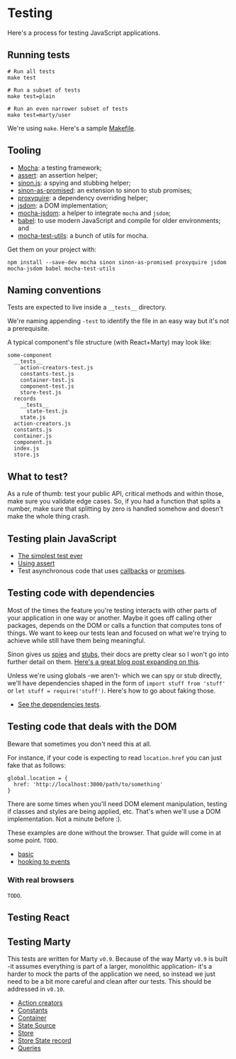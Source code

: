 # Testing

Here's a process for testing JavaScript applications.

## Running tests

```
# Run all tests
make test

# Run a subset of tests
make test=plain

# Run an even narrower subset of tests
make test=marty/user
```

We're using `make`. Here's a sample [Makefile](./Makefile).

## Tooling

- [Mocha](https://mochajs.org): a testing framework;
- [assert](https://nodejs.org/api/assert.html#assert_assert): an assertion helper;
- [sinon.js](http://sinonjs.org/): a spying and stubbing helper;
- [sinon-as-promised](https://github.com/bendrucker/sinon-as-promised): an extension to sinon to stub promises;
- [proxyquire](https://github.com/thlorenz/proxyquire): a dependency overriding helper;
- [jsdom](https://github.com/tmpvar/jsdom): a DOM implementation;
- [mocha-jsdom](https://github.com/rstacruz/mocha-jsdom): a helper to integrate `mocha` and `jsdom`;
- [babel](https://babeljs.io): to use modern JavaScript and compile for older environments; and
- [mocha-test-utils](https://github.com/dariocravero/mocha-test-utils): a bunch of utils for mocha.

Get them on your project with:

```
npm install --save-dev mocha sinon sinon-as-promised proxyquire jsdom mocha-jsdom babel mocha-test-utils
```

## Naming conventions

Tests are expected to live inside a `__tests__` directory.

We're naming appending `-test` to identify the file in an easy way but it's not a prerequisite.

A typical component's file structure (with React+Marty) may look like:

```
some-component
  __tests__
    action-creators-test.js
    constants-test.js
    container-test.js
    component-test.js
    store-test.js
  records
    __tests__
      state-test.js
    state.js
  action-creators.js
  constants.js
  container.js
  component.js
  index.js
  store.js
```

## What to test?

As a rule of thumb: test your public API, critical methods and within those, make sure you validate
edge cases. So, if you had a function that splits a number, make sure that splitting by zero is
handled somehow and doesn't make the whole thing crash.

## Testing plain JavaScript

- [The simplest test ever](./plain/__tests__/simple-test.js)
- [Using assert](./plain/__tests__/basic-test.js)
- Test asynchronous code that uses [callbacks](./plain/__tests__/callback-test.js) or [promises](./plain/__tests__/promise-test.js).

## Testing code with dependencies

Most of the times the feature you're testing interacts with other parts of your application in one
way or another. Maybe it goes off calling other packages, depends on the DOM or calls a function
that computes tons of things. We want to keep our tests lean and focused on what we're trying to
achieve while still have them being meaningful.

Sinon gives us [spies](http://sinonjs.org/docs/#spies) and [stubs](http://sinonjs.org/docs/#stubs),
their docs are pretty clear so I won't go into further detail on them. [Here's a great blog post
expanding on this](http://www.elijahmanor.com/unit-test-like-a-secret-agent-with-sinon-js/).

Unless we're using globals -we aren't- which we can spy or stub directly, we'll have dependencies
shaped in the form of `import stuff from 'stuff'` or `let stuff = require('stuff')`. Here's how to
go about faking those.

- [See the dependencies tests](./dependencies/f2-test.js).

## Testing code that deals with the DOM

Beware that sometimes you don't need this at all.

For instance, if your code is expecting to read `location.href` you can just fake that as follows:

```
global.location = {
  href: 'http://localhost:3000/path/to/something'
}
```

There are some times when you'll need DOM element manipulation, testing if classes and styles are
being applied, etc. That's when we'll use a DOM implementation. Not a minute before :).

These examples are done without the browser. That guide will come in at some point. `TODO`.

- [basic](./dom/__tests__/basic-test.js)
- [hooking to events](./dom/__tests__/hooking-to-events-test.js)

### With real browsers

`TODO`.

## Testing React

## Testing Marty

This tests are written for Marty `v0.9`. Because of the way Marty `v0.9` is built -it assumes
everything is part of a larger, monolithic application- it's a harder to mock the parts of the 
application we need, so instead we just need to be a bit more careful and clean after our
tests. This should be addressed in `v0.10`.

- [Action creators](./marty/user/__tests__/action-creators-test.js)
- [Constants](./marty/user/__tests__/constants-test.js)
- [Container](./marty/user/__tests__/container-test.js)
- [State Source](./marty/user/__tests__/state-source-test.js)
- [Store](./marty/user/__tests__/store-test.js)
- [Store State record](./marty/user/records/__tests__/state-test.js)
- [Queries](./marty/user/__tests__/queries-test.js)
